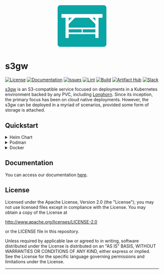 <h1 align="center"><img alt="s3gw-logo" src="./assets/images/s3gw-logo.png" /></h1>

# s3gw

[![License][license-badge]][license-link]
[![Documentation][docs-badge]][docs-link]
[![Issues][issues-badge]][issues-link]
[![Lint][linter-badge]][linter-link]
[![Build][build-badge]][build-link]
[![Artifact Hub][chart-badge]][chart-link]
[![Slack][slack-badge]][slack-link]

[s3gw][s3gw] is an S3-compatible service focused on deployments in a Kubernetes
environment backed by any PVC, including [Longhorn][longhorn].
Since its inception, the primary focus has been on cloud native deployments.
However, the s3gw can be deployed in a myriad of scenarios, provided some form
of storage is attached.

## Quickstart

<details>
<summary>Helm Chart</summary>
An easy way to deploy the S3 Gateway on your Kubernetes cluster is via a Helm
chart:

```shell
helm repo add s3gw https://aquarist-labs.github.io/s3gw-charts/
helm install s3gw s3gw/s3gw --namespace s3gw-system --create-namespace
```

Check out the [documentation][helm-docs] for details and configuration options.
</details>

<details>
<summary>Podman</summary>

```shell
podman run --replace --name=s3gw -it -p 7480:7480 ghcr.io/aquarist-labs/s3gw:latest
```

</details>

<details>
<summary>Docker</summary>

```shell
docker pull ghcr.io/aquarist-labs/s3gw:latest
```

In order to run the Docker container:

```shell
docker run -p 7480:7480 ghcr.io/aquarist-labs/s3gw:latest
```

</details>

## Documentation

You can access our documentation [here][docs-link].

## License

Licensed under the Apache License, Version 2.0 (the "License");
you may not use licensed files except in compliance with the License.
You may obtain a copy of the License at

  <http://www.apache.org/licenses/LICENSE-2.0>

or the LICENSE file in this repository.

Unless required by applicable law or agreed to in writing, software
distributed under the License is distributed on an "AS IS" BASIS,
WITHOUT WARRANTIES OR CONDITIONS OF ANY KIND, either express or implied.
See the License for the specific language governing permissions and
limitations under the License.

----

[s3gw]: https://s3gw.io
[longhorn]: https://longhorn.io
[build-badge]: https://github.com/aquarist-labs/s3gw/actions/workflows/release.yaml/badge.svg
[build-link]: https://github.com/aquarist-labs/s3gw/releases
[chart-badge]: https://img.shields.io/endpoint?url=https://artifacthub.io/badge/repository/s3gw
[chart-link]: https://artifacthub.io/packages/search?repo=s3gw
[docs-badge]: https://readthedocs.org/projects/s3gw-docs/badge/?version=latest
[docs-link]: https://s3gw-docs.readthedocs.io/en/latest/?badge=latest
[issues-badge]: https://img.shields.io/github/issues/aquarist-labs/s3gw
[issues-link]: https://github.com/aquarist-labs/s3gw/issues
[license-badge]: https://img.shields.io/github/license/aquarist-labs/s3gw
[license-link]: https://github.com/aquarist-labs/s3gw/blob/main/LICENSE
[linter-badge]: https://github.com/aquarist-labs/s3gw/actions/workflows/lint.yaml/badge.svg
[linter-link]: https://github.com/aquarist-labs/s3gw/actions/workflows/lint.yaml
[slack-badge]: https://img.shields.io/badge/slack-s3gw-brightgreen.svg?logo=slack
[slack-link]: https://slack.com/app_redirect?channel=C04DCMUV8SE
[helm-docs]: https://s3gw-docs.readthedocs.io/en/latest/helm-charts/
